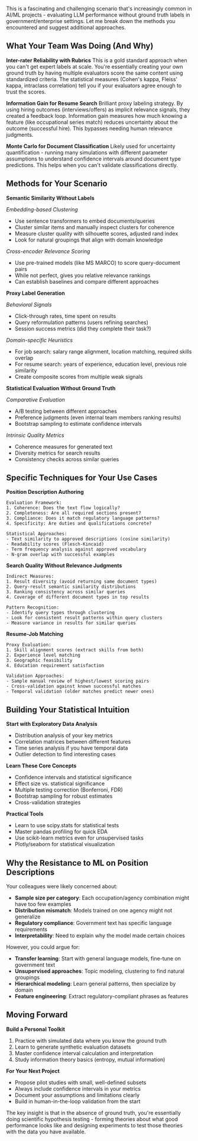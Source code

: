 This is a fascinating and challenging scenario that's increasingly common in AI/ML projects - evaluating LLM performance without ground truth labels in government/enterprise settings. Let me break down the methods you encountered and suggest additional approaches.

## What Your Team Was Doing (And Why)

**Inter-rater Reliability with Rubrics**
This is a gold standard approach when you can't get expert labels at scale. You're essentially creating your own ground truth by having multiple evaluators score the same content using standardized criteria. The statistical measures (Cohen's kappa, Fleiss' kappa, intraclass correlation) tell you if your evaluators agree enough to trust the scores.

**Information Gain for Resume Search**
Brilliant proxy labeling strategy. By using hiring outcomes (interviews/offers) as implicit relevance signals, they created a feedback loop. Information gain measures how much knowing a feature (like occupational series match) reduces uncertainty about the outcome (successful hire). This bypasses needing human relevance judgments.

**Monte Carlo for Document Classification**
Likely used for uncertainty quantification - running many simulations with different parameter assumptions to understand confidence intervals around document type predictions. This helps when you can't validate classifications directly.

## Methods for Your Scenario

**Semantic Similarity Without Labels**

_Embedding-based Clustering_

- Use sentence transformers to embed documents/queries
- Cluster similar items and manually inspect clusters for coherence
- Measure cluster quality with silhouette scores, adjusted rand index
- Look for natural groupings that align with domain knowledge

_Cross-encoder Relevance Scoring_

- Use pre-trained models (like MS MARCO) to score query-document pairs
- While not perfect, gives you relative relevance rankings
- Can establish baselines and compare different approaches

**Proxy Label Generation**

_Behavioral Signals_

- Click-through rates, time spent on results
- Query reformulation patterns (users refining searches)
- Session success metrics (did they complete their task?)

_Domain-specific Heuristics_

- For job search: salary range alignment, location matching, required skills overlap
- For resume search: years of experience, education level, previous role similarity
- Create composite scores from multiple weak signals

**Statistical Evaluation Without Ground Truth**

_Comparative Evaluation_

- A/B testing between different approaches
- Preference judgments (even internal team members ranking results)
- Bootstrap sampling to estimate confidence intervals

_Intrinsic Quality Metrics_

- Coherence measures for generated text
- Diversity metrics for search results
- Consistency checks across similar queries

## Specific Techniques for Your Use Cases

**Position Description Authoring**

```
Evaluation Framework:
1. Coherence: Does the text flow logically?
2. Completeness: Are all required sections present?
3. Compliance: Does it match regulatory language patterns?
4. Specificity: Are duties and qualifications concrete?

Statistical Approaches:
- Text similarity to approved descriptions (cosine similarity)
- Readability scores (Flesch-Kincaid)
- Term frequency analysis against approved vocabulary
- N-gram overlap with successful examples
```

**Search Quality Without Relevance Judgments**

```
Indirect Measures:
1. Result diversity (avoid returning same document types)
2. Query-result semantic similarity distributions
3. Ranking consistency across similar queries
4. Coverage of different document types in top results

Pattern Recognition:
- Identify query types through clustering
- Look for consistent result patterns within query clusters
- Measure variance in results for similar queries
```

**Resume-Job Matching**

```
Proxy Evaluation:
1. Skill alignment scores (extract skills from both)
2. Experience level matching
3. Geographic feasibility
4. Education requirement satisfaction

Validation Approaches:
- Sample manual review of highest/lowest scoring pairs
- Cross-validation against known successful matches
- Temporal validation (older matches predict newer ones)
```

## Building Your Statistical Intuition

**Start with Exploratory Data Analysis**

- Distribution analysis of your key metrics
- Correlation matrices between different features
- Time series analysis if you have temporal data
- Outlier detection to find interesting cases

**Learn These Core Concepts**

- Confidence intervals and statistical significance
- Effect size vs. statistical significance
- Multiple testing correction (Bonferroni, FDR)
- Bootstrap sampling for robust estimates
- Cross-validation strategies

**Practical Tools**

- Learn to use scipy.stats for statistical tests
- Master pandas profiling for quick EDA
- Use scikit-learn metrics even for unsupervised tasks
- Plotly/seaborn for statistical visualization

## Why the Resistance to ML on Position Descriptions

Your colleagues were likely concerned about:

- **Sample size per category**: Each occupation/agency combination might have too few examples
- **Distribution mismatch**: Models trained on one agency might not generalize
- **Regulatory compliance**: Government text has specific language requirements
- **Interpretability**: Need to explain why the model made certain choices

However, you could argue for:

- **Transfer learning**: Start with general language models, fine-tune on government text
- **Unsupervised approaches**: Topic modeling, clustering to find natural groupings
- **Hierarchical modeling**: Learn general patterns, then specialize by domain
- **Feature engineering**: Extract regulatory-compliant phrases as features

## Moving Forward

**Build a Personal Toolkit**

1. Practice with simulated data where you know the ground truth
2. Learn to generate synthetic evaluation datasets
3. Master confidence interval calculation and interpretation
4. Study information theory basics (entropy, mutual information)

**For Your Next Project**

- Propose pilot studies with small, well-defined subsets
- Always include confidence intervals in your metrics
- Document your assumptions and limitations clearly
- Build in human-in-the-loop validation from the start

The key insight is that in the absence of ground truth, you're essentially doing scientific hypothesis testing - forming theories about what good performance looks like and designing experiments to test those theories with the data you have available.
